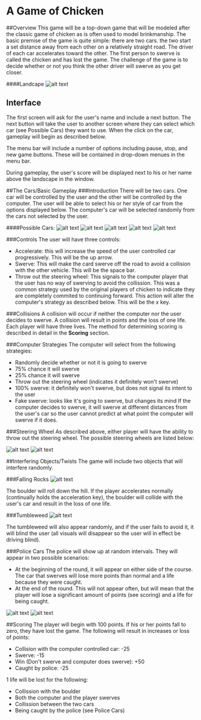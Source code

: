 # A Game of Chicken
##Overview
This game will be a top-down game that will be modeled after the classic game of chicken as is often used to model brinkmanship.
The basic premise of the game is quite simple: there are two cars. the two start a set distance away from each other on a relatively straight road. The driver of each car accelerates toward the other. The first person to swerve is called the chicken and has lost the game.
The challenge of the game is to decide whether or not you think the other driver will swerve as you get closer.

####Landcape
![alt text](Images/Landscape.png "Landscape")

## Interface
The first screen will ask for the user's name and include a next button. The next button will take the user to another screen where they can select which car (see Possible Cars) they want to use. When the click on the car, gameplay will begin as described below.

The menu bar will include a number of options including pause, stop, and new game buttons. These will be contained in drop-down menues in the menu bar.

During gameplay, the user's score will be displayed next to his or her name above the landscape in the window.

##The Cars/Basic Gameplay
###Introduction
There will be two cars. One car will be controlled by the user and the other will be controlled by the computer. The user will be able to select his or her style of car from the options displayed below. The computer's car will be selected randomly from the cars not selected by the user.

####Possible Cars:
![alt text](Images/Car1.png "Car 1")
![alt text](Images/Car2.png "Car 2")
![alt text](Images/Car3.png "Car 3")
![alt text](Images/Car4.png "Car 4")
![alt text](Images/Car5.png "Car 5")

###Controls
The user will have three controls:
* Accelerate: this will increase the speed of the user controlled car progressively. This will be the up arrow.
* Swerve: This will make the card swerve off the road to avoid a collision with the other vehicle. This will be the space bar.
* Throw out the steering wheel: This signals to the computer player that the user has no way of swerving to avoid the collission. This was a common strategy used by the original players of chicken to indicate they are completely commited to continuing forward. This action will alter the computer's strategy as described below. This will be the *x* key.

###Collisions
A collision will occur if neither the computer nor the user decides to swerve. A collision will result in points and the loss of one life. Each player will have three lives. The method for determining scoring is described in detail in the **Scoring** section.

###Computer Strategies
The computer will select from the following strategies:
* Randomly decide whether or not it is going to swerve
* 75% chance it will swerve
* 25% chance it will swerve
* Throw out the steering wheel (indicates it definitely won't swerve)
* 100% swerve: it definitely won't swerve, but does not signal its intent to the user
* Fake swerve: looks like it's going to swerve, but changes its mind
If the computer decides to swerve, it will swerve at different distances from the user's car so the user cannot predict at what point the computer will swerve if it does.

###Steering Wheel
As described above, either player will have the ability to throw out the steering wheel. The possible steering wheels are listed below:


![alt text](Images/SW1.png "Steering Wheel 1")
![alt text](Images/SW2.png "Steering Wheel 2")

##Interfering Objects/Twists
The game will include two objects that will interfere randomly.

###Falling Rocks
![alt text](Images/Boulder.png "Boulder")


The boulder will roll down the hill. If the player accelerates normally (continually holds the acceleration key), the boulder will collide with the user's car and result in the loss of one life.

###Tumbleweed
![alt text](Images/TumbleWeed.png "Tumbleweed")


The tumbleweed will also appear randomly, and if the user fails to avoid it, it will blind the user (all visuals will disappear so the user will in effect be driving blind).

###Police Cars
The police will show up at random intervals. They will appear in two possible scenarios:
* At the beginning of the round, it will appear on either side of the course. The car that swerves will lose more points than normal and a life because they were caught.
* At the end of the round. This will not appear often, but will mean that the player will lose a significant amount of points (see scoring) and a life for being caught.


![alt text](Images/Img_PC1.png "Police Car 1")
![alt text](Images/Img_PC2.png "Police Car 2")

##Scoring
The player will begin with 100 points. If his or her points fall to zero, they have lost the game. The following will result in increases or loss of points:
* Collision with the computer controlled car: -25
* Swerve: -15
* Win (Don't swerve and computer does swerve): +50
* Caught by police: -25

1 life will be lost for the following:
* Collission with the boulder
* Both the computer and the player swerves
* Collission between the two cars
* Being caught by the police (see Police Cars)

